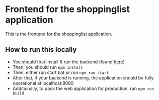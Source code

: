 # Frontend for the shoppinglist application

This is the frontend for the shoppinglist application.

## How to run this locally

* You should first install & run the backend (found <a href="https://github.com/JereTapaninen/shoppinglist-backend">here</a>)
* Then, you should run `npm install`
* Then, either run start.bat or run `npm run start`
* After that, if your backend is running, the application should be fully operational at localhost:8080
* Additionally, to pack the web application for production, run `npm run build`
